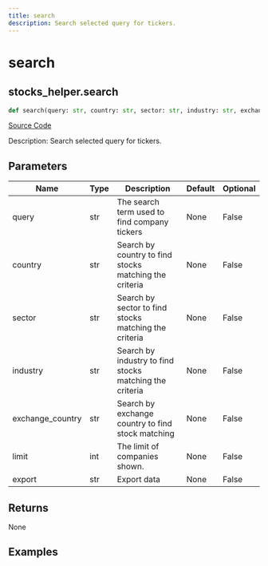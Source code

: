 ```yaml
---
title: search
description: Search selected query for tickers.
---
```

# search

## stocks_helper.search

```python
def search(query: str, country: str, sector: str, industry: str, exchange_country: str, limit: int, export: str) -> None:
```
[Source Code](https://github.com/OpenBB-finance/OpenBBTerminal/tree/main/openbb_terminal/stocks/stocks_helper.py#L98)

Description: Search selected query for tickers.

## Parameters

| Name | Type | Description | Default | Optional |
| ---- | ---- | ----------- | ------- | -------- |
| query | str | The search term used to find company tickers | None | False |
| country | str | Search by country to find stocks matching the criteria | None | False |
| sector | str | Search by sector to find stocks matching the criteria | None | False |
| industry | str | Search by industry to find stocks matching the criteria | None | False |
| exchange_country | str | Search by exchange country to find stock matching | None | False |
| limit | int | The limit of companies shown. | None | False |
| export | str | Export data | None | False |

## Returns

None

## Examples

